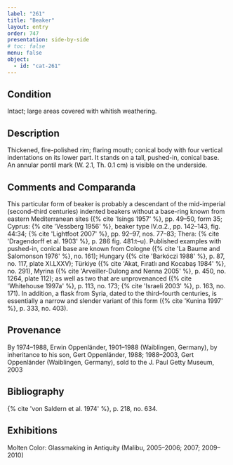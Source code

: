 ```yaml
---
label: "261"
title: "Beaker"
layout: entry
order: 747
presentation: side-by-side
# toc: false
menu: false
object:
  - id: "cat-261"
---
```


## Condition

Intact; large areas covered with whitish weathering.

## Description

Thickened, fire-polished rim; flaring mouth; conical body with four vertical indentations on its lower part. It stands on a tall, pushed-in, conical base. An annular pontil mark (W. 2.1, Th. 0.1 cm) is visible on the underside.

## Comments and Comparanda

This particular form of beaker is probably a descendant of the mid-imperial (second–third centuries) indented beakers without a base-ring known from eastern Mediterranean sites ({% cite 'Isings 1957' %}, pp. 49–50, form 35; Cyprus: {% cite 'Vessberg 1956' %}, beaker type IV.α.2., pp. 142–143, fig. 44:34; {% cite 'Lightfoot 2007' %}, pp. 92–97, nos. 77–83; Thera: {% cite 'Dragendorff et al. 1903' %}, p. 286 fig. 481:t–u). Published examples with pushed-in, conical base are known from Cologne ({% cite 'La Baume and Salomonson 1976' %}, no. 161); Hungary ({% cite 'Barkóczi 1988' %}, p. 87, no. 117, plate XI.LXXV); Türkiye ({% cite 'Akat, Fıratlı and Kocabaş 1984' %}, no. 291), Myrina ({% cite 'Arveiller-Dulong and Nenna 2005' %}, p. 450, no. 1264, plate 112); as well as two that are unprovenanced ({% cite 'Whitehouse 1997a' %}, p. 113, no. 173; {% cite 'Israeli 2003' %}, p. 163, no. 171). In addition, a flask from Syria, dated to the third–fourth centuries, is essentially a narrow and slender variant of this form ({% cite 'Kunina 1997' %}, p. 333, no. 403).

## Provenance

By 1974–1988, Erwin Oppenländer, 1901–1988 (Waiblingen, Germany), by inheritance to his son, Gert Oppenländer, 1988; 1988–2003, Gert Oppenländer (Waiblingen, Germany), sold to the J. Paul Getty Museum, 2003

## Bibliography

{% cite 'von Saldern et al. 1974' %}, p. 218, no. 634.

## Exhibitions

Molten Color: Glassmaking in Antiquity (Malibu, 2005–2006; 2007; 2009–2010)
